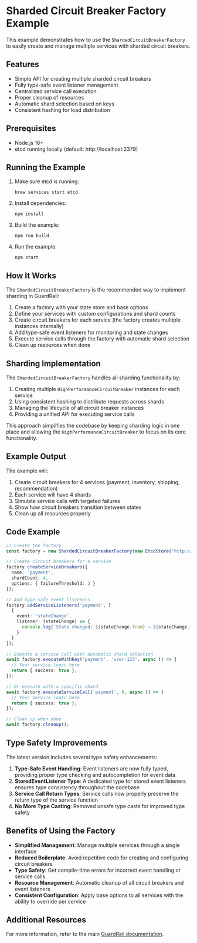 # Sharded Circuit Breaker Factory Example

This example demonstrates how to use the `ShardedCircuitBreakerFactory` to easily create and manage multiple services with sharded circuit breakers.

## Features

- Simple API for creating multiple sharded circuit breakers
- Fully type-safe event listener management
- Centralized service call execution
- Proper cleanup of resources
- Automatic shard selection based on keys
- Consistent hashing for load distribution

## Prerequisites

- Node.js 16+
- etcd running locally (default: http://localhost:2379)

## Running the Example

1. Make sure etcd is running:
   ```
   brew services start etcd
   ```

2. Install dependencies:
   ```
   npm install
   ```

3. Build the example:
   ```
   npm run build
   ```

4. Run the example:
   ```
   npm start
   ```

## How It Works

The `ShardedCircuitBreakerFactory` is the recommended way to implement sharding in GuardRail:

1. Create a factory with your state store and base options
2. Define your services with custom configurations and shard counts
3. Create circuit breakers for each service (the factory creates multiple instances internally)
4. Add type-safe event listeners for monitoring and state changes
5. Execute service calls through the factory with automatic shard selection
6. Clean up resources when done

## Sharding Implementation

The `ShardedCircuitBreakerFactory` handles all sharding functionality by:

1. Creating multiple `HighPerformanceCircuitBreaker` instances for each service
2. Using consistent hashing to distribute requests across shards
3. Managing the lifecycle of all circuit breaker instances
4. Providing a unified API for executing service calls

This approach simplifies the codebase by keeping sharding logic in one place and allowing the `HighPerformanceCircuitBreaker` to focus on its core functionality.

## Example Output

The example will:

1. Create circuit breakers for 4 services (payment, inventory, shipping, recommendation)
2. Each service will have 4 shards
3. Simulate service calls with targeted failures
4. Show how circuit breakers transition between states
5. Clean up all resources properly

## Code Example

```typescript
// Create the factory
const factory = new ShardedCircuitBreakerFactory(new EtcdStore('http://localhost:2379'), baseOptions);

// Create circuit breakers for a service
factory.createServiceBreakers({
  name: 'payment',
  shardCount: 4,
  options: { failureThreshold: 2 }
});

// Add type-safe event listeners
factory.addServiceListeners('payment', [
  {
    event: 'stateChange',
    listener: (stateChange) => {
      console.log(`State changed: ${stateChange.from} → ${stateChange.to}`);
    }
  }
]);

// Execute a service call with automatic shard selection
await factory.executeWithKey('payment', 'user-123', async () => {
  // Your service logic here
  return { success: true };
});

// Or execute with a specific shard
await factory.executeServiceCall('payment', 0, async () => {
  // Your service logic here
  return { success: true };
});

// Clean up when done
await factory.cleanup();
```

## Type Safety Improvements

The latest version includes several type safety enhancements:

1. **Type-Safe Event Handling**: Event listeners are now fully typed, providing proper type checking and autocompletion for event data
2. **StoredEventListener Type**: A dedicated type for stored event listeners ensures type consistency throughout the codebase
3. **Service Call Return Types**: Service calls now properly preserve the return type of the service function
4. **No More Type Casting**: Removed unsafe type casts for improved type safety

## Benefits of Using the Factory

- **Simplified Management**: Manage multiple services through a single interface
- **Reduced Boilerplate**: Avoid repetitive code for creating and configuring circuit breakers
- **Type Safety**: Get compile-time errors for incorrect event handling or service calls
- **Resource Management**: Automatic cleanup of all circuit breakers and event listeners
- **Consistent Configuration**: Apply base options to all services with the ability to override per service

## Additional Resources

For more information, refer to the main [GuardRail documentation](https://github.com/kaushiksamanta/guardrail).

